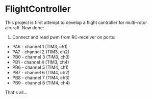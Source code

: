 FlightController
================
This project is first attempt to develop a flight controller for multi-rotor aircraft.
Now done:
1. Connect and read pwm from RC-receiver on ports:
 - PA6 - channel 1 (TIM3, ch1)
 - PA7 - channel 2 (TIM3, ch2)
 - PB0 - channel 3 (TIM3, ch3)
 - PB1 - channel 4 (TIM3, ch4)
 - PB6 - channel 5 (TIM4, ch1)
 - PB7 - channel 6 (TIM4, ch2)
 - PB8 - channel 7 (TIM4, ch3)
 - PB9 - channel 8 (TIM4, ch4)

That's all...
